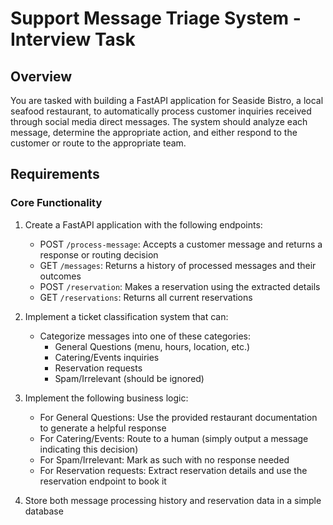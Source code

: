 # Support Message Triage System - Interview Task

## Overview
You are tasked with building a FastAPI application for Seaside Bistro, a local seafood restaurant, to automatically process customer inquiries received through social media direct messages. The system should analyze each message, determine the appropriate action, and either respond to the customer or route to the appropriate team.

## Requirements

### Core Functionality 
1. Create a FastAPI application with the following endpoints:
   * POST `/process-message`: Accepts a customer message and returns a response or routing decision
   * GET `/messages`: Returns a history of processed messages and their outcomes
   * POST `/reservation`: Makes a reservation using the extracted details
   * GET `/reservations`: Returns all current reservations

2. Implement a ticket classification system that can:
   * Categorize messages into one of these categories:
     - General Questions (menu, hours, location, etc.)
     - Catering/Events inquiries
     - Reservation requests
     - Spam/Irrelevant (should be ignored)

3. Implement the following business logic:
   * For General Questions: Use the provided restaurant documentation to generate a helpful response
   * For Catering/Events: Route to a human (simply output a message indicating this decision)
   * For Spam/Irrelevant: Mark as such with no response needed
   * For Reservation requests: Extract reservation details and use the reservation endpoint to book it

4. Store both message processing history and reservation data in a simple database